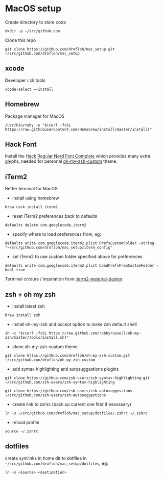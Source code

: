 # MacOS setup

Create directory to store code

`mkdir -p ~/src/github.com`

Clone this repo

`git clone https://github.com/drofloh/mac_setup.git ~/src/github.com/drofloh/mac_setup`

## xcode

Developer / cli tools

`xcode-select —-install`

## Homebrew

Package manager for MacOS

`/usr/bin/ruby -e "$(curl -fsSL https://raw.githubusercontent.com/Homebrew/install/master/install)"`

## Hack Font

Install the [Hack Regular Nerd Font Complete](https://github.com/ryanoasis/nerd-fonts/blob/master/patched-fonts/Hack/Regular/complete/Hack%20Regular%20Nerd%20Font%20Complete.ttf) which provides many extra glyphs, needed for personal [oh-my-zsh-custom](https://github.com/drofloh/oh-my-zsh-custom) theme.


## iTerm2

Better terminal for MacOS

- install using homebrew

`brew cask install iterm2`

- reset iTerm2 preferences back to defaults

`defaults delete com.googlecode.iterm2`

- specify where to load preferences from, eg:

`defaults write com.googlecode.iterm2.plist PrefsCustomFolder -string "~/src/github.com/drofloh/mac_setup/iterm_config"`

- set iTerm2 to use custom folder specified above for preferences

`defaults write com.googlecode.iterm2.plist LoadPrefsFromCustomFolder -bool true`

Terminal colours / inspriation from [iterm2-material-design](https://www.martinseeler.com/iterm2-material-design/)

## zsh + oh my zsh

- install latest zsh

`brew install zsh`

- install oh-my-zsh and accept option to make zsh default shell

`sh -c "$(curl -fsSL https://raw.github.com/robbyrussell/oh-my-zsh/master/tools/install.sh)"`

- clone oh-my-zsh-custom theme

`git clone https://github.com/drofloh/oh-my-zsh-custom.git ~/src/github.com/drofloh/oh-my-zsh-custom`

- add syntax highlighting and autosuggestions plugins

`git clone https://github.com/zsh-users/zsh-syntax-highlighting.git ~/src/github.com/zsh-users/zsh-syntax-highlighting`

`git clone https://github.com/zsh-users/zsh-autosuggestions ~/src/github.com/zsh-users/zsh-autosuggestions`

- create link to zshrc (back up current one first if necessary)

`ln -s ~/src/github.com/drofloh/mac_setup/dotfiles/.zshrc ~/.zshrc`

- reload profile

`source ~/.zshrc`

## dotfiles

create symlinks in home dir to dotfiles in `~/src/github.com/drofloh/mac_setup/dotfiles`, eg:

`ln -s <source> <destination>`
